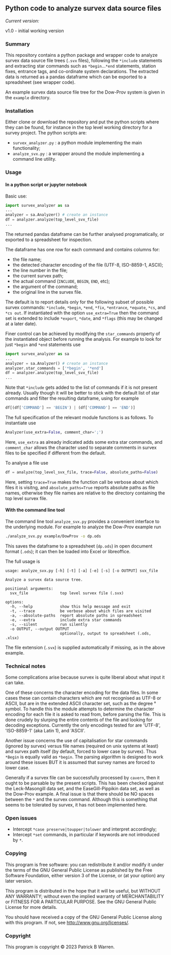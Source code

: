 ## Python code to analyze survex data source files

_Current version:_

v1.0 - initial working version

### Summary

This repository contains a python package and wrapper code to analyze
survex data source file trees (`.svx` files), following the
`*include` statements and extracting star commands such as
`*begin`...`*end` statements, station fixes, entrance tags, and co-ordinate
system declarations.  The extracted data is returned as a pandas
dataframe which can be exported to a spreadsheet (see wrapper code).

An example survex data source file tree for the Dow-Prov system is
given in the `example` directory.

### Installation

Either clone or download the repository and put the python scripts
where they can be found, for instance in the top level working
directory for a survey project. The python scripts are:

* `survex_analyzer.py` : a python module implementing the main functionality;
* `analyze_svx.py` : a wrapper around the module implementing a command line utility.

### Usage

#### In a python script or jupyter notebook

Basic use:
```python
import survex_analyzer as sa
...
analyzer = sa.Analyzer() # create an instance
df = analyzer.analyze(top_level_svx_file)
...
```
The returned pandas dataframe can be further analysed programatically,
or exported to a spreadsheet for inspection.

The dataframe has one row for each command and contains columns for:

* the file name;
* the detected character encoding of the file (UTF-8, ISO-8859-1, ASCII);
* the line number in the file;
* the current survex path;
* the actual command (`INCLUDE`, `BEGIN`, `END`, etc);
* the argument of the command;
* the original line in the survex file.

The default is to report details only for the following subset of
possible survex commands: `*include`, `*begin`, `*end`, `*fix`, `*entrance`,
`*equate`, `*cs`, and `*cs out`.  If instantiated with the option
`use_extra=True` then the command set is extended to include
`*export`, `*date`, and `*flags` (this may be changed at a later date).

Finer control can be achieved by modifying the `star_commands`
property of the instantiated object before running the analysis.  For
example to look for just `*begin` and `*end` statements use
```python
import survex_analyzer as sa
...
analyzer = sa.Analyzer() # create an instance
analyzer.star_commands = ['*begin', '*end']
df = analyzer.analyze(top_level_svx_file)
...
```
Note that `*include` gets added to the list of commands if it is not
present already.  Usually though it will be better to stick with the
default list of star commands and filter the resulting dataframe, using
for example
```python
df[(df['COMMAND'] == 'BEGIN') | (df['COMMAND'] == 'END')]
```

The full specification of the relevant module functions is as follows.  To instantiate use

```python
Analyzer(use_extra=False, comment_char=';')
```
Here, `use_extra` as already indicated adds some extra star commands,
and `comment_char` allows the character used to separate comments in
survex files to be specified if different from the default.

To analyse a file use
```python
df = analyze(top_level_svx_file, trace=False, absolute_paths=False)
```
Here, setting `trace=True` makes the function call be verbose about
which files it is visitng, and `absolute_paths=True` reports absolute
paths as file names, otherwise they file names are relative to the
directory containing the top level survex file.

#### With the command line tool

The command line tool `analyze_svx.py` provides a convenient interface
to the underlying module.  For example to analyze the Dow-Prov example
run
```bash
./analyze_svx.py example/DowProv -o dp.ods
```
This saves the dataframe to a spreadsheet (`dp.ods`) in open document format
(`.ods`); it can then be loaded into Excel or libreoffice.

The full usage is

```
usage: analyze_svx.py [-h] [-t] [-a] [-e] [-s] [-o OUTPUT] svx_file

Analyze a survex data source tree.

positional arguments:
  svx_file              top level survex file (.svx)

options:
  -h, --help            show this help message and exit
  -t, --trace           be verbose about which files are visited
  -a, --absolute-paths  report absolute paths in spreadsheet
  -e, --extra           include extra star commands
  -s, --silent          run silently
  -o OUTPUT, --output OUTPUT
                        optionally, output to spreadsheet (.ods, .xlsx)
```
The file extension (`.svx`) is supplied automatically if missing, as
in the above example.

### Technical notes

Some complications arise because survex is quite liberal about what
input it can take.

One of these concerns the character encoding for the data files.  In
some cases these can contain characters which are not recognised as
UTF-8 or ASCII, but are in the extended ASCII character set, such as
the degree &deg; symbol.  To handle this the module attempts to
determine the character encoding for each file it is asked to read
from, before parsing the file.  This is done crudely by slurping the
entire contents of the file and looking for decoding exceptions.
Currently the only encodings tested for are 'UTF-8', 'ISO-8859-1' (aka
Latin 1), and 'ASCII'.

Another issue concerns the use of capitalisation for star commands
(ignored by survex) versus file names (required on unix systems at
least) and survex path itself (by default, forced to lower case by
survex).  Thus `*Begin` is equally valid as `*begin`.  The parsing
algorithm is designed to work around these issues BUT it is assumed
that survey names are forced to lower case.

Generally if a survex file can be successfully processed by `cavern`,
then it ought to be parsable by the present scripts.  This has been
checked against the Leck-Masongill data set, and the EaseGill-Pippikin
data set, as well as the Dow-Prov example.  A final issue is that
there should be NO spaces between the `*` and the survex command.
Although this is something that seems to be tolerated by survex, it
has not been implemented here.

### Open issues

* Intercept `*case preserve|toupper|tolower` and interpret accordingly;
* Intercept `*set` commands, in particular if keywords are not introduced by `*`.

### Copying

This program is free software: you can redistribute it and/or modify
it under the terms of the GNU General Public License as published by
the Free Software Foundation, either version 3 of the License, or
(at your option) any later version.

This program is distributed in the hope that it will be useful, but
WITHOUT ANY WARRANTY; without even the implied warranty of
MERCHANTABILITY or FITNESS FOR A PARTICULAR PURPOSE.  See the GNU
General Public License for more details.

You should have received a copy of the GNU General Public License
along with this program.  If not, see
<http://www.gnu.org/licenses/>.

### Copyright

This program is copyright &copy; 2023 Patrick B Warren.  
